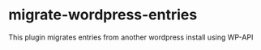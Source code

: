# migrate-wordpress-entries
This plugin migrates entries from another wordpress install using WP-API

